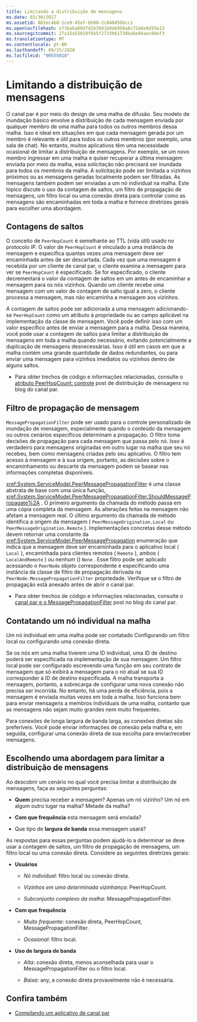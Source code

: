 ```yaml
---
title: Limitando a distribuição de mensagens
ms.date: 03/30/2017
ms.assetid: 8b5ec4b8-1ce9-45ef-bb90-2c840456bcc1
ms.openlocfilehash: e736aba60d7d2b39d1b8eb958a8c72e6e8d55e13
ms.sourcegitcommit: 27a15a55019f6b5f2733961738babe94aec0def3
ms.translationtype: MT
ms.contentlocale: pt-BR
ms.lasthandoff: 09/15/2020
ms.locfileid: "90555010"
---
```

# <a name="limiting-message-distribution"></a>Limitando a distribuição de mensagens

O canal par é por meio do design de uma malha de difusão. Seu modelo de inundação básico envolve a distribuição de cada mensagem enviada por qualquer membro de uma malha para todos os outros membros dessa malha. Isso é ideal em situações em que cada mensagem gerada por um membro é relevante e útil para todos os outros membros (por exemplo, uma sala de chat). No entanto, muitos aplicativos têm uma necessidade ocasional de limitar a distribuição de mensagens. Por exemplo, se um novo membro ingressar em uma malha e quiser recuperar a última mensagem enviada por meio da malha, essa solicitação não precisará ser inundada para todos os membros da malha. A solicitação pode ser limitada a vizinhos próximos ou as mensagens geradas localmente podem ser filtradas. As mensagens também podem ser enviadas a um nó individual na malha. Este tópico discute o uso da contagem de saltos, um filtro de propagação de mensagens, um filtro local ou uma conexão direta para controlar como as mensagens são encaminhadas em toda a malha e fornece diretrizes gerais para escolher uma abordagem.

## <a name="hop-counts"></a>Contagens de saltos

O conceito de `PeerHopCount` é semelhante ao TTL (vida útil) usado no protocolo IP. O valor de `PeerHopCount` é vinculado a uma instância de mensagem e especifica quantas vezes uma mensagem deve ser encaminhada antes de ser descartada. Cada vez que uma mensagem é recebida por um cliente de canal par, o cliente examina a mensagem para ver se `PeerHopCount` é especificado. Se for especificado, o cliente decrementará o valor da contagem de saltos em um antes de encaminhar a mensagem para os nós vizinhos. Quando um cliente recebe uma mensagem com um valor de contagem de salto igual a zero, o cliente processa a mensagem, mas não encaminha a mensagem aos vizinhos.

A contagem de saltos pode ser adicionada a uma mensagem adicionando-se `PeerHopCount` como um atributo à propriedade ou ao campo aplicável na implementação da classe de mensagem. Você pode definir isso com um valor específico antes de enviar a mensagem para a malha. Dessa maneira, você pode usar a contagem de saltos para limitar a distribuição de mensagens em toda a malha quando necessário, evitando potencialmente a duplicação de mensagens desnecessárias. Isso é útil em casos em que a malha contém uma grande quantidade de dados redundantes, ou para enviar uma mensagem para vizinhos imediatos ou vizinhos dentro de alguns saltos.

- Para obter trechos de código e informações relacionadas, consulte o [atributo PeerHopCount: controle](/archive/blogs/peerchan/the-peerhopcount-attribute-controlling-message-distribution) post de distribuição de mensagens no blog do canal par.

## <a name="message-propagation-filter"></a>Filtro de propagação de mensagem

`MessagePropagationFilter` pode ser usado para o controle personalizado de inundação de mensagem, especialmente quando o conteúdo da mensagem ou outros cenários específicos determinam a propagação. O filtro toma decisões de propagação para cada mensagem que passa pelo nó. Isso é verdadeiro para mensagens originadas em outro lugar na malha que seu nó recebeu, bem como mensagens criadas pelo seu aplicativo. O filtro tem acesso à mensagem e à sua origem, portanto, as decisões sobre o encaminhamento ou descarte da mensagem podem se basear nas informações completas disponíveis.

<xref:System.ServiceModel.PeerMessagePropagationFilter> é uma classe abstrata de base com uma única função, <xref:System.ServiceModel.PeerMessagePropagationFilter.ShouldMessagePropagate%2A> . O primeiro argumento da chamada do método passa em uma cópia completa da mensagem. As alterações feitas na mensagem não afetam a mensagem real. O último argumento da chamada de método identifica a origem da mensagem ( `PeerMessageOrigination.Local` ou `PeerMessageOrigination.Remote` ). Implementações concretas desse método devem retornar uma constante da <xref:System.ServiceModel.PeerMessagePropagation> enumeração que indica que a mensagem deve ser encaminhada para o aplicativo local ( `Local` ), encaminhada para clientes remotos ( `Remote` ), ambos ( `LocalAndRemote` ) ou nenhum () `None` . Esse filtro pode ser aplicado acessando o `PeerNode` objeto correspondente e especificando uma instância da classe de filtro de propagação derivada na `PeerNode.MessagePropagationFilter` propriedade. Verifique se o filtro de propagação está anexado antes de abrir o canal par.

- Para obter trechos de código e informações relacionadas, consulte o [canal par e o MessagePropagationFilter](/archive/blogs/peerchan/peer-channel-and-messagepropagationfilter) post no blog do canal par.

## <a name="contacting-an-individual-node-in-the-mesh"></a>Contatando um nó individual na malha

Um nó individual em uma malha pode ser contatado Configurando um filtro local ou configurando uma conexão direta.

Se os nós em uma malha tiverem uma ID individual, uma ID de destino poderá ser especificada na implementação de sua mensagem. Um filtro local pode ser configurado escrevendo uma função em seu contrato de mensagem que só exibirá a mensagem para o nó atual se sua ID corresponder à ID de destino especificada. A malha transporta a mensagem, portanto, a sobrecarga de configurar uma nova conexão não precisa ser incorrida. No entanto, há uma perda de eficiência, pois a mensagem é enviada muitas vezes em toda a malha. Isso funciona bem para enviar mensagens a membros individuais de uma malha, contanto que as mensagens não sejam muito grandes nem muito frequentes.

Para conexões de longa largura de banda larga, as conexões diretas são preferíveis. Você pode enviar informações de conexão pela malha e, em seguida, configurar uma conexão direta de sua escolha para enviar/receber mensagens.

## <a name="choosing-an-approach-for-limiting-message-distribution"></a>Escolhendo uma abordagem para limitar a distribuição de mensagens

Ao descobrir um cenário no qual você precisa limitar a distribuição de mensagens, faça as seguintes perguntas:

- **Quem** precisa receber a mensagem? Apenas um nó vizinho? Um nó em algum outro lugar na malha? Metade da malha?

- **Com que frequência** esta mensagem será enviada?

- Que tipo de **largura de banda** essa mensagem usará?

As respostas para essas perguntas podem ajudá-lo a determinar se deve usar a contagem de saltos, um filtro de propagação de mensagens, um filtro local ou uma conexão direta. Considere as seguintes diretrizes gerais:

- **Usuários**

  - *Nó individual*: filtro local ou conexão direta.

  - *Vizinhos em uma determinada vizinhança*: PeerHopCount.

  - *Subconjunto complexo da malha*: MessagePropagationFilter.

- **Com que frequência**

  - *Muito frequente*: conexão direta, PeerHopCount, MessagePropagationFilter.

  - *Ocasional*: filtro local.

- **Uso de largura de banda**

  - *Alta*: conexão direta, menos aconselhada para usar o MessagePropagationFilter ou o filtro local.

  - *Baixa*: any, a conexão direta provavelmente não é necessária.

## <a name="see-also"></a>Confira também

- [Compilando um aplicativo de canal par](building-a-peer-channel-application.md)
